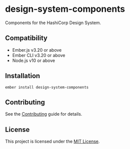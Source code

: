 design-system-components
==============================================================================

Components for the HashiCorp Design System.

Compatibility
------------------------------------------------------------------------------

* Ember.js v3.20 or above
* Ember CLI v3.20 or above
* Node.js v10 or above


Installation
------------------------------------------------------------------------------

```
ember install design-system-components
```

Contributing
------------------------------------------------------------------------------

See the [Contributing](CONTRIBUTING.md) guide for details.


License
------------------------------------------------------------------------------

This project is licensed under the [MIT License](LICENSE.md).
